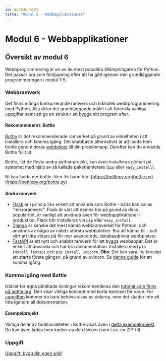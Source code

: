 ```yaml
---
id: da354b-ht24
title: "Modul 6 - Webbapplikationer"
---
```


# Modul 6 - Webbapplikationer

## Översikt av modul 6

Webbprogrammering är en av de mest populära tillämpningarna för Python. Det passar bra som fördjupning efter att ha gått igenom den grundläggande programmeringen i modul 1-5.

### Webbramverk

Det finns många konkurrerande ramverk och bibliotek webbprogrammering med Python. Alla delar det grundläggande målet i att förenkla vanliga uppgifter samt att ge en struktur att bygga sitt program efter.

#### Rekommenderat: Bottle

[Bottle](http://bottlepy.org/) är det rekommenderade ramverket på grund av enkelheten i att installera och komma igång. Det snabbaste alternativet är att ladda hem bottle genom deras [webbplats](http://bottlepy.org/docs/stable/) till din projektmapp. Därefter kan du använda Bottle fullt ut.

Bottle, likt de flesta andra pythonprojekt, kan även installeras globalt på systemet med hjälp av så kallade pakethanterare (`pip` eller `easy_install`).

Ni kan ladda ner bottle-filen för hand här: [https://bottlepy.org/bottle.py](https://bottlepy.org/bottle.py)

#### Andra ramverk

- [Flask](http://flask.pocoo.org) är i princip lika enkelt att använda som Bottle - båda kan kallas "mikroramverk". Flask är värt att nämna här på grund as dess popularitet, är vanligt att använda även för webbapplikationer i produktion. Flask bör installeras via `pip` eller `easy_install`.
- [Django](https://www.djangoproject.com) är kanske det mest kända webbramverket för Python, och används av några av nätets största webbplatser. Bra att känna till - och värt att titta vidare på för mer avancerade, databasdrivna webbplatser.
- [FastAPI](https://fastapi.tiangolo.com/) är ett nytt och snabbt ramverk för att bygga webbappar. Det är enkelt att använda och har bra dokumentation. Installera med `pip install fastapi` och `pip install uvicorn`. **Obs**: Det kan vara lite knepigt att starta första gången, på grund av uvicorn. Se [denna guide](https://fastapi.tiangolo.com/tutorial/first-steps/) för att komma igång.

### Komma igång med Bottle

Istället för egna påhittade övningar rekommenderas den [tutorial som finns på bottle.org](http://bottlepy.org/docs/dev/tutorial.html#quickstart-hello-world). Den visar viktiga koncept med korta exempel för varje. För [uppgiften](/resurser/da354a/6-webbapplikationer/assignment/) kommer du bara behöva vissa av delarna, men det skadar inte att titta igenom all dokumentation.

#### Exempelprojekt

Viktiga delar av funktionaliteten i Bottle visas även i [detta exempelprojekt](https://github.com/Tibbelit/Example-bottle-app). Du kan även ladda hem koden via den länken (som t.ex. en ZIP-fil).

### Uppgift

[Uppgift: bygg din egen wiki](/resurser/da354a/6-webbapplikationer/assignment/)!